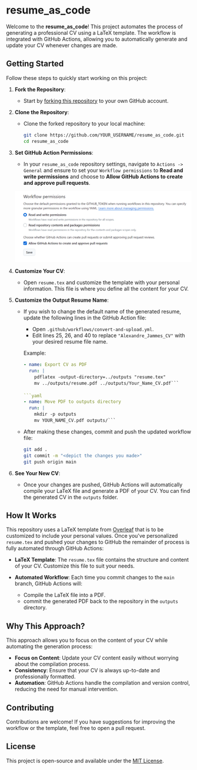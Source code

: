 # resume_as_code

Welcome to the **resume_as_code**! This project automates the process of generating a professional CV using a LaTeX template. The workflow is integrated with GitHub Actions, allowing you to automatically generate and update your CV whenever changes are made.

## Getting Started

Follow these steps to quickly start working on this project:

1. **Fork the Repository**:
   - Start by [forking this repository](https://github.com/AJLab-GH/resume_as_code/fork) to your own GitHub account.

2. **Clone the Repository**:

   - Clone the forked repository to your local machine:

     ```bash
     git clone https://github.com/YOUR_USERNAME/resume_as_code.git
     cd resume_as_code
     ```

3. **Set GitHub Action Permissions**:
   - In your `resume_as_code` repository settings, navigate to `Actions -> General` and ensure to set your `Workflow permissions` to **Read and write permissions** and choose to **Allow GitHub Actions to create and approve pull requests**.

   ![GitHub Actions Workflow Permissions](images/workflow-permissions.png)

4. **Customize Your CV**:
   - Open `resume.tex` and customize the template with your personal information. This file is where you define all the content for your CV.

5. **Customize the Output Resume Name**:
   - If you wish to change the default name of the generated resume, update the following lines in the GitHub Action file:
     - Open `.github/workflows/convert-and-upload.yml`.
     - Edit lines 25, 26, and 40 to replace `"Alexandre_Jammes_CV"` with your desired resume file name.

     Example:

     ```yaml
     - name: Export CV as PDF
       run: |
         pdflatex -output-directory=../outputs "resume.tex"
         mv ../outputs/resume.pdf ../outputs/Your_Name_CV.pdf```

     ```yaml
     - name: Move PDF to outputs directory
       run: |
         mkdir -p outputs
         mv YOUR_NAME_CV.pdf outputs/```

   - After making these changes, commit and push the updated workflow file:

     ```bash
     git add .
     git commit -m "<depict the changes you made>"
     git push origin main
     ```

6. **See Your New CV**:
   - Once your changes are pushed, GitHub Actions will automatically compile your LaTeX file and generate a PDF of your CV. You can find the generated CV in the `outputs` folder.

## How It Works

This repository uses a LaTeX template from [Overleaf](https://www.overleaf.com/latex/templates/john-miller-cv/djrtsjfvqmnq) that is to be customized to include your personal values. Once you've personalized `resume.tex` and pushed your changes to GitHub the remainder of process is fully automated through GitHub Actions:

- **LaTeX Template**: The `resume.tex` file contains the structure and content of your CV. Customize this file to suit your needs.

- **Automated Workflow**: Each time you commit changes to the `main` branch, GitHub Actions will:
  - Compile the LaTeX file into a PDF.
  - commit the generated PDF back to the repository in the `outputs` directory.

## Why This Approach?

This approach allows you to focus on the content of your CV while automating the generation process:

- **Focus on Content**: Update your CV content easily without worrying about the compilation process.
- **Consistency**: Ensure that your CV is always up-to-date and professionally formatted.
- **Automation**: GitHub Actions handle the compilation and version control, reducing the need for manual intervention.

## Contributing

Contributions are welcome! If you have suggestions for improving the workflow or the template, feel free to open a pull request.

## License

This project is open-source and available under the [MIT License](LICENSE).
